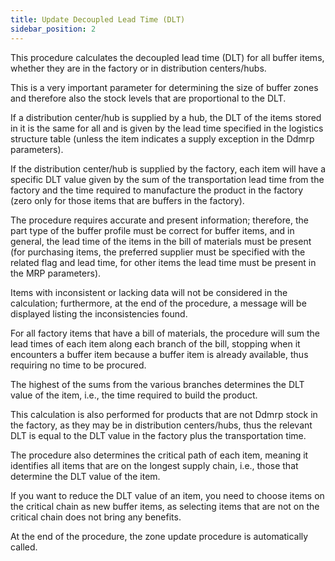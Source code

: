 ```yaml
---
title: Update Decoupled Lead Time (DLT) 
sidebar_position: 2
---
```

This procedure calculates the decoupled lead time (DLT) for all buffer items, whether they are in the factory or in distribution centers/hubs.

This is a very important parameter for determining the size of buffer zones and therefore also the stock levels that are proportional to the DLT.

If a distribution center/hub is supplied by a hub, the DLT of the items stored in it is the same for all and is given by the lead time specified in the logistics structure table (unless the item indicates a supply exception in the Ddmrp parameters).

If the distribution center/hub is supplied by the factory, each item will have a specific DLT value given by the sum of the transportation lead time from the factory and the time required to manufacture the product in the factory (zero only for those items that are buffers in the factory).

The procedure requires accurate and present information; therefore, the part type of the buffer profile must be correct for buffer items, and in general, the lead time of the items in the bill of materials must be present (for purchasing items, the preferred supplier must be specified with the related flag and lead time, for other items the lead time must be present in the MRP parameters).

Items with inconsistent or lacking data will not be considered in the calculation; furthermore, at the end of the procedure, a message will be displayed listing the inconsistencies found. 

For all factory items that have a bill of materials, the procedure will sum the lead times of each item along each branch of the bill, stopping when it encounters a buffer item because a buffer item is already available, thus requiring no time to be procured.

The highest of the sums from the various branches determines the DLT value of the item, i.e., the time required to build the product.

This calculation is also performed for products that are not Ddmrp stock in the factory, as they may be in distribution centers/hubs, thus the relevant DLT is equal to the DLT value in the factory plus the transportation time.

The procedure also determines the critical path of each item, meaning it identifies all items that are on the longest supply chain, i.e., those that determine the DLT value of the item.

If you want to reduce the DLT value of an item, you need to choose items on the critical chain as new buffer items, as selecting items that are not on the critical chain does not bring any benefits.

At the end of the procedure, the zone update procedure is automatically called.